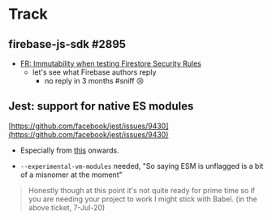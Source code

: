 # Track

## firebase-js-sdk #2895

- [FR: Immutability when testing Firestore Security Rules](https://github.com/firebase/firebase-js-sdk/issues/2895) 
   - let's see what Firebase authors reply
		- no reply in 3 months #sniff 😢
   
## Jest: support for native ES modules

[https://github.com/facebook/jest/issues/9430](https://github.com/facebook/jest/issues/9430)

- Especially from [this](https://github.com/facebook/jest/issues/9430#issuecomment-653818834) onwards.

- `--experimental-vm-modules` needed, "So saying ESM is unflagged is a bit of a misnomer at the moment"

>Honestly though at this point it's not quite ready for prime time so if you are needing your project to work I might stick with Babel. (in the above ticket, 7-Jul-20)


<!-- hide: solved by adding `testEnvironment: 'node'` in Jest config.

## Jest: anomaly in handling `Uint8Array`

Well described [here](https://github.com/firebase/firebase-js-sdk/issues/3096#issuecomment-637176584) (Firebase Issues, 2-Jun-20): 

>The value object is an instance of Buffer, which is a subclass of Uint8Array; however, the value instanceof Uint8Array is mysteriously evaluating to false, causing the assertion failure.
>
>My hypothesis is that the Jest testing framework is doing something wonky with "realms", an advanced feature that allows for different global memory spaces for different parts of a JavaScript program. This has come up as an issue with Jest before, and there is a potential workaround: facebook/jest#7780.

**Workaround:**

[https://github.com/facebook/jest/issues/7780#issuecomment-615890410](https://github.com/facebook/jest/issues/7780#issuecomment-615890410)

**JEST issue:**

[https://github.com/facebook/jest/issues/7780](https://github.com/facebook/jest/issues/7780)

Once closed, try removing the workardound by:

- removing line about `__test-utils__` in `jest.config.cjs`
  - if still works, say farewell to `__test-utils__`

-->
